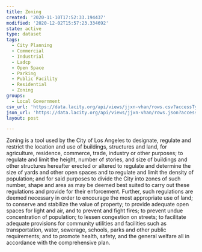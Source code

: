 ```yaml
---
title: Zoning
created: '2020-11-10T17:52:33.194437'
modified: '2020-12-02T15:57:23.334692'
state: active
type: dataset
tags:
  - City Planning
  - Commercial
  - Industrial
  - Ladcp
  - Open Space
  - Parking
  - Public Facility
  - Residential
  - Zoning
groups:
  - Local Government
csv_url: 'https://data.lacity.org/api/views/jjxn-vhan/rows.csv?accessType=DOWNLOAD'
json_url: 'https://data.lacity.org/api/views/jjxn-vhan/rows.json?accessType=DOWNLOAD'
layout: post

---
```

Zoning is a tool used by the City of Los Angeles to designate, regulate and restrict the location and use of buildings, structures and land, for agriculture, residence, commerce, trade, industry or other purposes; to regulate and limit the height, number of stories, and size of buildings and other structures hereafter erected or altered to regulate and determine the size of yards and other open spaces and to regulate and limit the density of population; and for said purposes to divide the City into zones of such number, shape and area as may be deemed best suited to carry out these regulations and provide for their enforcement. Further, such regulations are deemed necessary in order to encourage the most appropriate use of land; to conserve and stabilize the value of property; to provide adequate open spaces for light and air, and to prevent and fight fires; to prevent undue concentration of population; to lessen congestion on streets; to facilitate adequate provisions for community utilities and facilities such as transportation, water, sewerage, schools, parks and other public requirements; and to promote health, safety, and the general welfare all in accordance with the comprehensive plan.
